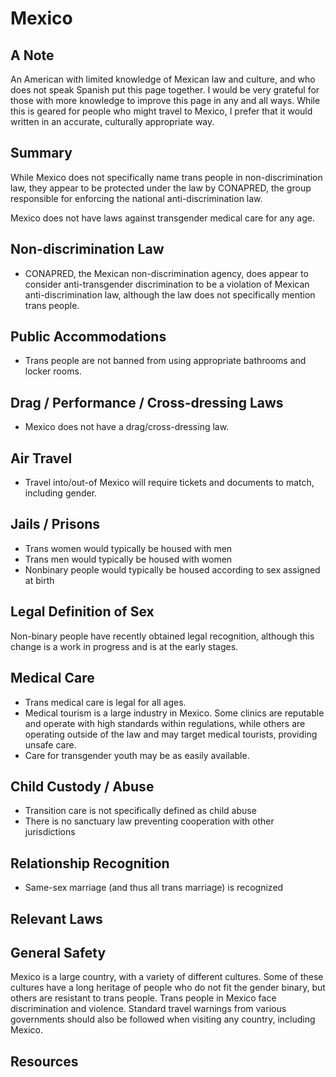 # Mexico

## A Note

An American with limited knowledge of Mexican law and culture, and who
does not speak Spanish put this page together. I would be very grateful
for those with more knowledge to improve this page in any and all ways.
While this is geared for people who might travel to Mexico, I prefer
that it would written in an accurate, culturally appropriate way.

## Summary

While Mexico does not specifically name trans people in
non-discrimination law, they appear to be protected under the law by
CONAPRED, the group responsible for enforcing the national
anti-discrimination law.

Mexico does not have laws against transgender medical care for any age.

## Non-discrimination Law

 * CONAPRED, the Mexican non-discrimination agency, does appear to
   consider anti-transgender discrimination to be a violation of Mexican
   anti-discrimination law, although the law does not specifically
   mention trans people.

## Public Accommodations

 * Trans people are not banned from using appropriate bathrooms and locker
   rooms.

## Drag / Performance / Cross-dressing Laws

 * Mexico does not have a drag/cross-dressing law.

## Air Travel

 * Travel into/out-of Mexico will require tickets and documents to
   match, including gender.

## Jails / Prisons

 * Trans women would typically be housed with men
 * Trans men would typically be housed with women
 * Nonbinary people would typically be housed according to sex
   assigned at birth

## Legal Definition of Sex

Non-binary people have recently obtained legal recognition, although this
change is a work in progress and is at the early stages.

## Medical Care

 * Trans medical care is legal for all ages.
 * Medical tourism is a large industry in Mexico. Some clinics are
   reputable and operate with high standards within regulations, while
   others are operating outside of the law and may target medical
   tourists, providing unsafe care.
 * Care for transgender youth may be as easily available.

## Child Custody / Abuse

 * Transition care is not specifically defined as child abuse
 * There is no sanctuary law preventing cooperation with other
   jurisdictions
 
## Relationship Recognition

 * Same-sex marriage (and thus all trans marriage) is recognized

## Relevant Laws

## General Safety

Mexico is a large country, with a variety of different cultures. Some of
these cultures have a long heritage of people who do not fit the gender
binary, but others are resistant to trans people. Trans people in
Mexico face discrimination and violence. Standard travel warnings from
various governments should also be followed when visiting any country,
including Mexico.

## Resources

